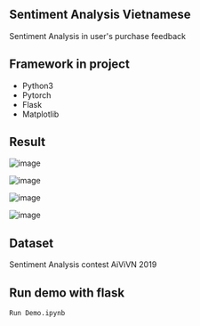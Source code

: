 ## Sentiment Analysis Vietnamese

Sentiment Analysis in user's purchase feedback

## Framework in project 
* Python3
* Pytorch
* Flask
* Matplotlib 

## Result

![image](https://user-images.githubusercontent.com/55548345/122801405-44028f80-d2ee-11eb-89a4-0e38ff015491.png)

![image](https://user-images.githubusercontent.com/55548345/122801420-495fda00-d2ee-11eb-9419-ffe99d14bf58.png)

![image](https://user-images.githubusercontent.com/55548345/122801468-57155f80-d2ee-11eb-83b4-55fc6bee507b.png)

![image](https://user-images.githubusercontent.com/55548345/122801481-5da3d700-d2ee-11eb-9abb-5ff429c4a18b.png)

## Dataset
Sentiment Analysis contest AiViVN 2019

## Run demo with flask
```
Run Demo.ipynb
```
